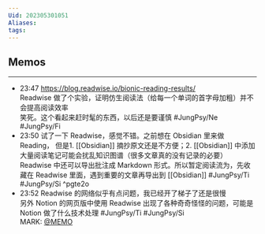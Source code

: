 ```yaml
---
Uid: 202305301051
Aliases: 
tags: 
---
```


## Memos
---
- 23:47 https://blog.readwise.io/bionic-reading-results/<br>Readwise 做了个实验，证明仿生阅读法（给每一个单词的首字母加粗）并不会提高阅读效率<br>笑死。这个看起来赶时髦的东西，以后还是要谨慎 #JungPsy/Ne #JungPsy/Fi
- 23:50 试了一下 Readwise，感觉不错。之前想在 Obsidian 里来做 Reading， 但是1. [[Obsidian]] 摘抄原文还是不方便；2. [[Obsidian]] 中添加大量阅读笔记可能会扰乱知识图谱（很多文章真的没有记录的必要）<br>Readwise 中还可以导出批注成 Markdown 形式。所以暂定阅读流为，先收藏在 Readwise 里面，遇到重要的文章再导出到 [[Obsidian]] #JungPsy/Ti #JungPsy/Si ^pgte2o
- 23:52 Readwise 的网络似乎有点问题，我已经开了梯子了还是很慢<br>另外 Notion 的网页版中使用 Readwise 出现了各种奇奇怪怪的问题，可能是 Notion 做了什么技术处理 #JungPsy/Ti #JungPsy/Si<br>MARK: [@MEMO](2023053023500011)